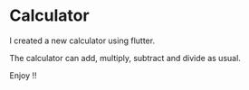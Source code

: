 # Calculator

I created a new calculator using flutter.

The calculator can add, multiply, subtract and divide as usual.

Enjoy !!
